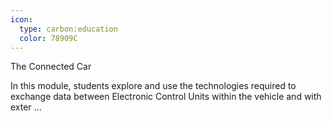 ```yaml
---
icon:
  type: carbon:education
  color: 78909C
---
```

The Connected Car

In this module, students explore and use the technologies required to exchange data between Electronic Control Units within the vehicle and with exter ... 
